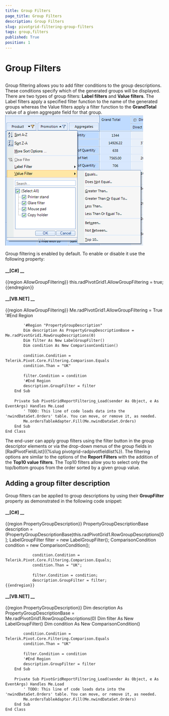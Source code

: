 ```yaml
---
title: Group Filters
page_title: Group Filters
description: Group Filters
slug: pivotgrid-filtering-group-filters
tags: group,filters
published: True
position: 1
---
```


# Group Filters



## 

Group filtering allows you to add filter conditions to the group descriptions. These conditions specify which
          of the generated groups will be displayed. There are two types of group filters: __Label filters__
          and __Value filters__. The Label filters apply a specified filter function to the name of the
          generated groups whereas the Value filters apply a filter function to the __GrandTotal__ value
          of a given aggregate field for that group.
        ![pivotgrid-filtering-group-filters 001](images/pivotgrid-filtering-group-filters001.png)

Group filtering is enabled by default. To enable or disable it use the following property:

#### __[C#] __

{{region AllowGroupFiltering}}
	            this.radPivotGrid1.AllowGroupFiltering = true;
	{{endregion}}



#### __[VB.NET] __

{{region AllowGroupFiltering}}
	        Me.radPivotGrid1.AllowGroupFiltering = True
	        '#End Region
	
	        '#Region "PropertyGroupDescription"
	        Dim description As PropertyGroupDescriptionBase = Me.radPivotGrid1.RowGroupDescriptions(0)
	        Dim filter As New LabelGroupFilter()
	        Dim condition As New ComparisonCondition()
	
	        condition.Condition = Telerik.Pivot.Core.Filtering.Comparison.Equals
	        condition.Than = "UK"
	
	        filter.Condition = condition
	        '#End Region
	        description.GroupFilter = filter
	    End Sub
	
	    Private Sub PivotGridReportFiltering_Load(sender As Object, e As EventArgs) Handles Me.Load
	        ' TODO: This line of code loads data into the 'nwindDataSet.Orders' table. You can move, or remove it, as needed.
	        Me.ordersTableAdapter.Fill(Me.nwindDataSet.Orders)
	    End Sub
	End Class



The end-user can apply group filters using the filter button in the group descriptor elements or via the drop-down
          menus of the group fields in
          [RadPivotFieldList]({%slug pivotgrid-radpivotfieldlist%}).
          The filtering options are similar to the options of the __Report Filters__ with the addition of the
          __Top10 value filters__.  The Top10 filters allow you to select only the top/bottom groups from the
          order sorted by a given group value.
        

## Adding a group filter description

Group filters can be applied to group descriptions by using their __GroupFilter__ property
          as demonstrated in the following code snippet:
        

#### __[C#] __

{{region PropertyGroupDescription}}
	            PropertyGroupDescriptionBase description = (PropertyGroupDescriptionBase)this.radPivotGrid1.RowGroupDescriptions[0];
	            LabelGroupFilter filter = new LabelGroupFilter();
	            ComparisonCondition condition = new ComparisonCondition();
	
	            condition.Condition = Telerik.Pivot.Core.Filtering.Comparison.Equals;
	            condition.Than = "UK"; 
	
	            filter.Condition = condition; 
	            description.GroupFilter = filter;
	{{endregion}}



#### __[VB.NET] __

{{region PropertyGroupDescription}}
	        Dim description As PropertyGroupDescriptionBase = Me.radPivotGrid1.RowGroupDescriptions(0)
	        Dim filter As New LabelGroupFilter()
	        Dim condition As New ComparisonCondition()
	
	        condition.Condition = Telerik.Pivot.Core.Filtering.Comparison.Equals
	        condition.Than = "UK"
	
	        filter.Condition = condition
	        '#End Region
	        description.GroupFilter = filter
	    End Sub
	
	    Private Sub PivotGridReportFiltering_Load(sender As Object, e As EventArgs) Handles Me.Load
	        ' TODO: This line of code loads data into the 'nwindDataSet.Orders' table. You can move, or remove it, as needed.
	        Me.ordersTableAdapter.Fill(Me.nwindDataSet.Orders)
	    End Sub
	End Class



